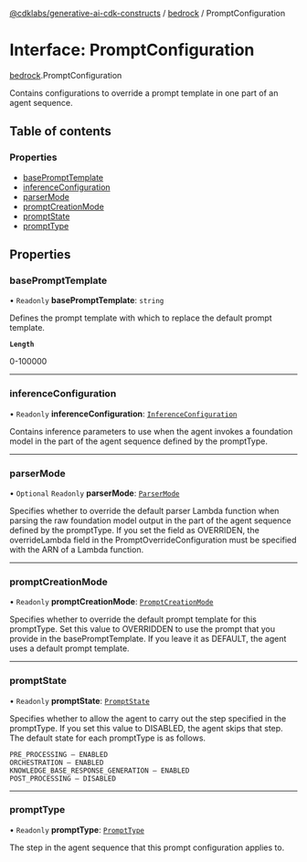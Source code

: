 [@cdklabs/generative-ai-cdk-constructs](../README.md) / [bedrock](../modules/bedrock.md) / PromptConfiguration

# Interface: PromptConfiguration

[bedrock](../modules/bedrock.md).PromptConfiguration

Contains configurations to override a prompt template in one part of an agent sequence.

## Table of contents

### Properties

- [basePromptTemplate](bedrock.PromptConfiguration.md#baseprompttemplate)
- [inferenceConfiguration](bedrock.PromptConfiguration.md#inferenceconfiguration)
- [parserMode](bedrock.PromptConfiguration.md#parsermode)
- [promptCreationMode](bedrock.PromptConfiguration.md#promptcreationmode)
- [promptState](bedrock.PromptConfiguration.md#promptstate)
- [promptType](bedrock.PromptConfiguration.md#prompttype)

## Properties

### basePromptTemplate

• `Readonly` **basePromptTemplate**: `string`

Defines the prompt template with which to replace the default prompt template.

**`Length`**

0-100000

___

### inferenceConfiguration

• `Readonly` **inferenceConfiguration**: [`InferenceConfiguration`](bedrock.InferenceConfiguration.md)

Contains inference parameters to use when the agent invokes a foundation
model in the part of the agent sequence defined by the promptType.

___

### parserMode

• `Optional` `Readonly` **parserMode**: [`ParserMode`](../enums/bedrock.ParserMode.md)

Specifies whether to override the default parser Lambda function when
parsing the raw foundation model output in the part of the agent sequence
defined by the promptType. If you set the field as OVERRIDEN, the
overrideLambda field in the PromptOverrideConfiguration must be specified
with the ARN of a Lambda function.

___

### promptCreationMode

• `Readonly` **promptCreationMode**: [`PromptCreationMode`](../enums/bedrock.PromptCreationMode.md)

Specifies whether to override the default prompt template for this
promptType. Set this value to OVERRIDDEN to use the prompt that you
provide in the basePromptTemplate. If you leave it as DEFAULT, the agent
uses a default prompt template.

___

### promptState

• `Readonly` **promptState**: [`PromptState`](../enums/bedrock.PromptState.md)

Specifies whether to allow the agent to carry out the step specified in
the promptType. If you set this value to DISABLED, the agent skips that
step. The default state for each promptType is as follows.

    PRE_PROCESSING – ENABLED
    ORCHESTRATION – ENABLED
    KNOWLEDGE_BASE_RESPONSE_GENERATION – ENABLED
    POST_PROCESSING – DISABLED

___

### promptType

• `Readonly` **promptType**: [`PromptType`](../enums/bedrock.PromptType.md)

The step in the agent sequence that this prompt configuration applies to.
